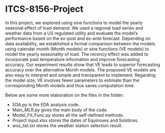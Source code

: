 # ITCS-8156-Project
In this project, we explored using sine functions to model the yearly seasonal effect of load demand. We used a regional load series and weather data from a US regulated utility and evaluate the model’s performance based on the ex-post and ex-ante forecast. Depending on data availability, we established a formal comparison between the models using calendar month (Month models) or sine functions (VE models) to model the yearly seasonality of load. The recency effect was added to incorporate past temperature information and improve forecasting accuracy. Our experiment results show that VE leads to superior forecasting accuracy over the alternative Month models. The proposed VE models are also easy to interpret and simple and transparent to implement. Regarding the model size, VE involves fewer parameters to estimate than the corresponding Month models and thus saves computation time.

Below are some more elaboration on the files in the folder:
- EDA.py is the EDA analysis code.
- Main_MLR.py gives the main body of the code.
- Model_Fit_Func.py stores all the self-defined methods. 
- Project input.xlsx stores the dates of Equinoxes and Solstices. 
- wss_list.txt stores the weather station selection result. 
